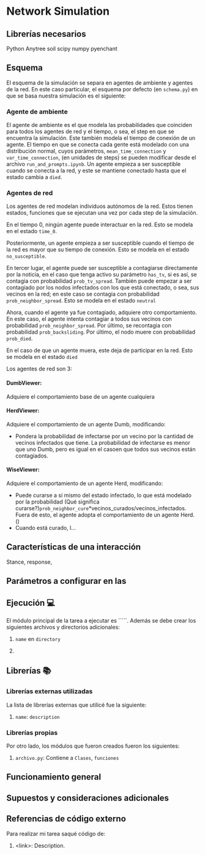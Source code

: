 # Network Simulation

## Librerías necesarios
Python
Anytree
soil
scipy
numpy
pyenchant

## Esquema
El esquema de la simulación se separa en agentes de ambiente y agentes de la red.
En este caso particular, el esquema por defecto (en ```schema.py```) en que se basa nuestra simulación es el siguiente:
### Agente de ambiente
El agente de ambiente es el que modela las probabilidades que coinciden para todos los agentes de red y el tiempo, o sea, el step en que se encuentra la simulación. Este también modela el tiempo de conexión de un agente. El tiempo en que se conecta cada gente está modelado con una distribución normal, cuyos parámetros, ```mean_time_connection``` y ```var_time_connection```, (en unidades de steps) se pueden modificar desde el archivo ```run_and_prompts.ipynb```. Un agente empieza a ser susceptible cuando se conecta a la red, y este se mantiene conectado hasta que el estado cambia a ```died```.

### Agentes de red
Los agentes de red modelan individuos autónomos de la red. Estos tienen estados, funciones que se ejecutan una vez por cada step de la simulación.

En el tiempo 0, ningún agente puede interactuar en la red. Esto se modela en el estado ```time_0```.

Posteriormente, un agente empieza a ser susceptible cuando el tiempo de la red es mayor que su tiempo de conexión. Esto se modela en el estado ```no_susceptible```.

En tercer lugar, el agente puede ser susceptible a contagiarse directamente por la noticia, en el caso que tenga activo su parámetro ```has_tv```, si es así, se contagia con probabilidad ```prob_tv_spread```. También puede empezar a ser contagiado por los nodos infectados con los que está conectado, o sea, sus vecinos en la red; en este caso se contagia con probabilidad ```prob_neighbor_spread```. Esto se modela en el estado ```neutral```

Ahora, cuando el agente ya fue contagiado, adquiere otro comportamiento. En este caso, el agente intenta contagiar a todos sus vecinos con probabilidad ```prob_neighbor_spread```. Por último, se recontagia con probabilidad ```prob_backsliding```. Por último, el nodo muere con probabilidad ```prob_died```.

En el caso de que un agente muera, este deja de participar en la red. Esto se modela en el estado ```died```

Los agentes de red son 3:
#### DumbViewer:
Adquiere el comportamiento base de un agente cualquiera
#### HerdViewer:
Adquiere el comportamiento de un agente Dumb, modificando:
- Pondera la probabilidad de infectarse por un vecino por la cantidad de vecinos infectados que tiene. La probabilidad de infectarse es menor que uno Dumb, pero es igual en el casoen que todos sus vecinos están contagiados.
#### WiseViewer:
Adquiere el comportamiento de un agente Herd, modificando:
- Puede curarse a sí mismo del estado infectado, lo que está modelado por la probabilidad  (Qué significa curarse?)```prob_neighbor_cure```*vecinos_curados/vecinos_infectados. Fuera de esto, el agente adopta el comportamiento de un agente Herd. ()
- Cuando está curado, l...

## Características de una interacción
Stance, response, 

## Parámetros a configurar en las


## Ejecución :computer:

El módulo principal de la tarea a ejecutar es `````. Además se debe crear los siguientes archivos y directorios adicionales:

1.  ```name``` en ```directory```

2.  

  

## Librerías :books:

### Librerías externas utilizadas

La lista de librerías externas que utilicé fue la siguiente:

  

1.  ```name```: ```description ```
 

### Librerías propias

Por otro lado, los módulos que fueron creados fueron los siguientes:

  

1.  ```archivo.py```: Contiene a ```Clases```, ```funciones```


## Funcionamiento general




## Supuestos y consideraciones adicionales


## Referencias de código externo

  

Para realizar mi tarea saqué código de:

1. \<link>: Description.

